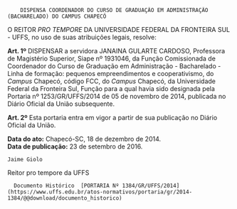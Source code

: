         DISPENSA COORDENADOR DO CURSO DE GRADUAÇÃO EM ADMINISTRAÇÃO (BACHARELADO) DO CAMPUS CHAPECÓ  

O REITOR *PRO TEMPORE* DA UNIVERSIDADE FEDERAL DA FRONTEIRA SUL - UFFS, no uso de suas atribuições legais, resolve:

 **Art. 1º** DISPENSAR a servidora JANAINA GULARTE CARDOSO, Professora de Magistério Superior, Siape nº 1931046, da Função Comissionada de Coordenador do Curso de Graduação em Administração - Bacharelado - Linha de formação: pequenos empreendimentos e cooperativismo, do *Campus* Chapecó, código FCC, do *Campus* Chapecó, da Universidade Federal da Fronteira Sul, Função para a qual havia sido designada pela Portaria nº 1253/GR/UFFS/2014 de 05 de novembro de 2014, publicada no Diário Oficial da União subsequente.

 **Art. 2º** Esta portaria entra em vigor a partir de sua publicação no Diário Oficial da União.

  

   **Data do ato:** Chapecó-SC, 18 de dezembro de 2014.   
 **Data de publicação:**  23 de setembro de 2016. 

    Jaime Giolo   
 Reitor pro tempore da UFFS 

      Documento Histórico  [PORTARIA Nº 1384/GR/UFFS/2014](https://www.uffs.edu.br/atos-normativos/portaria/gr/2014-1384/@@download/documento_historico)     
      